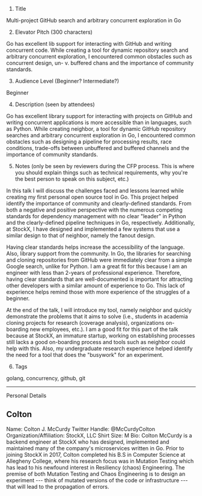 1. Title

  Multi-project GitHub search and arbitrary concurrent exploration in Go

2. Elevator Pitch (300 characters)

  Go has excellent lib support for interacting with GitHub and writing concurrent
  code. While creating a tool for dynamic repository search and arbitrary concurrent
  exploration, I encountered common obstacles such as concurrent design, un- v. buffered
  chans and the importance of community standards.

3. Audience Level (Beginner? Intermediate?)

  Beginner

4. Description (seen by attendees)

  Go has excellent library support for interacting with projects on GitHub and
  writing concurrent applications is more accessible than in languages, such as Python.
  While creating neighbor, a tool for dynamic GitHub repository searches and arbitrary
  concurrent exploration in Go, I encountered common obstacles such as designing
  a pipeline for processing results, race conditions, trade-offs between unbuffered and buffered
  channels and the importance of community standards.

5. Notes (only be seen by reviewers during the CFP process. This is where you should explain things such as technical requirements, why you're the best person to speak on this subject, etc.)

  In this talk I will discuss the challenges faced and lessons learned while creating
  my first personal open source tool in Go. This project helped identify the importance of
  community and clearly-defined standards. From both a negative and positive perspective
  with the numerous competing standards for dependency management with no clear
  "leader" in Python and the clearly-defined pipeline techniques in Go, respectively.
  Additionally, at StockX, I have designed and implemented a few systems that use a
  similar design to that of neighbor, namely the fanout design.

  Having clear standards helps increase the accessibility of the language. Also,
  library support from the community. In Go, the libraries for searching and cloning
  repositories from GitHub were immediately clear from a simple Google search, unlike
  for Python. I am a great fit for this because I am an engineer with less than 2-years
  of professional experience. Therefore, having clear standards that are well-documented
  is important for attracting other developers with a similar amount of experience
  to Go. This lack of experience helps remind those with more experience of the
  struggles of a beginner.

  At the end of the talk, I will introduce my tool, namely neighbor
  and quickly demonstrate the problems that it aims to solve (i.e., students in
  academia cloning projects for research (coverage analysis), organizations
  on-boarding new employees, etc.). I am a good fit for this part of the talk because
  at StockX, an immature startup, working on establishing processes still lacks
  a good on-boarding process and tools such as neighbor could help with this. Also,
  my undergraduate research experience helped identify the need for a tool that
  does the "busywork" for an experiment.

6. Tags

  golang, concurrency, github, git

---

Personal Details 

## Colton
Name: Colton J. McCurdy
Twitter Handle: @McCurdyColton
Organization/Affiliation: StockX, LLC
Shirt Size: M
Bio: Colton McCurdy is a backend engineer at StockX who has designed, implemented
and maintained many of the company's microservices written in Go. Prior to joining
StockX in 2017, Colton completed his B.S in Computer Science at Allegheny College, where
his research focus was in Mutation Testing which has lead to his newfound interest
in Resiliency (chaos) Engineering. The premise of both Mutation Testing and Chaos
Engineering is to design an experiment --- think of mutated versions of the code
or infrastructure --- that will lead to the propagation of errors.

